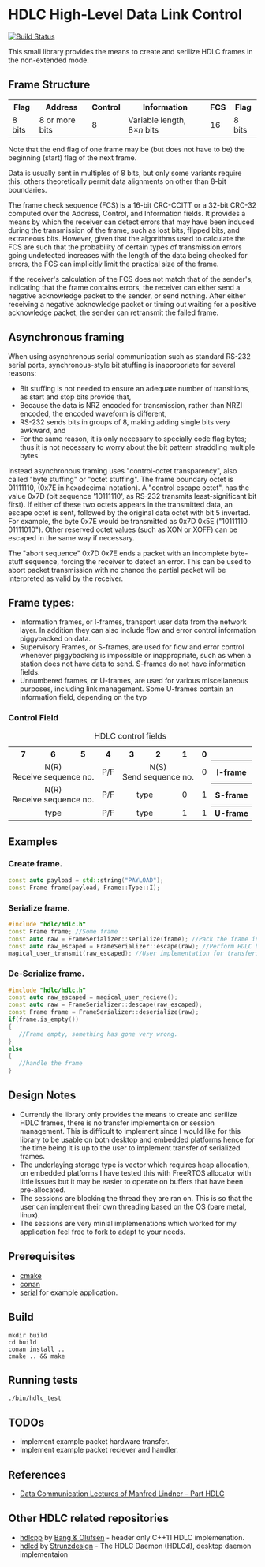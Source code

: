 # HDLC High-Level Data Link Control 
[![Build Status](https://travis-ci.com/lokraszewski/hdlco.svg?branch=master)](https://travis-ci.com/lokraszewski/hdlco)

This small library provides the means to create and serilize HDLC frames in the non-extended mode.

## Frame Structure
<table class="wikitable">
   <tbody>
      <tr>
         <th>Flag</th>
         <th>Address</th>
         <th>Control</th>
         <th>Information</th>
         <th>FCS</th>
         <th>Flag</th>
      </tr>
      <tr>
         <td>8 bits</td>
         <td>8 or more bits</td>
         <td>8</td>
         <td>Variable length, 8×<i>n</i> bits</td>
         <td>16</td>
         <td>8 bits</td>
      </tr>
   </tbody>
</table>

Note that the end flag of one frame may be (but does not have to be) the beginning (start) flag of the next frame.

Data is usually sent in multiples of 8 bits, but only some variants require this; others theoretically permit data alignments on other than 8-bit boundaries.

The frame check sequence (FCS) is a 16-bit CRC-CCITT or a 32-bit CRC-32 computed over the Address, Control, and Information fields. It provides a means by which the receiver can detect errors that may have been induced during the transmission of the frame, such as lost bits, flipped bits, and extraneous bits. However, given that the algorithms used to calculate the FCS are such that the probability of certain types of transmission errors going undetected increases with the length of the data being checked for errors, the FCS can implicitly limit the practical size of the frame.

If the receiver's calculation of the FCS does not match that of the sender's, indicating that the frame contains errors, the receiver can either send a negative acknowledge packet to the sender, or send nothing. After either receiving a negative acknowledge packet or timing out waiting for a positive acknowledge packet, the sender can retransmit the failed frame.

## Asynchronous framing
When using asynchronous serial communication such as standard RS-232 serial ports, synchronous-style bit stuffing is inappropriate for several reasons:
* Bit stuffing is not needed to ensure an adequate number of transitions, as start and stop bits provide that,
* Because the data is NRZ encoded for transmission, rather than NRZI encoded, the encoded waveform is different,
 * RS-232 sends bits in groups of 8, making adding single bits very awkward, and
* For the same reason, it is only necessary to specially code flag bytes; thus it is not necessary to worry about the bit pattern straddling multiple bytes.

Instead asynchronous framing uses "control-octet transparency", also called "byte stuffing" or "octet stuffing". The frame boundary octet is 01111110, (0x7E in hexadecimal notation). A "control escape octet", has the value 0x7D (bit sequence '10111110', as RS-232 transmits least-significant bit first). If either of these two octets appears in the transmitted data, an escape octet is sent, followed by the original data octet with bit 5 inverted. For example, the byte 0x7E would be transmitted as 0x7D 0x5E ("10111110 01111010"). Other reserved octet values (such as XON or XOFF) can be escaped in the same way if necessary.

The "abort sequence" 0x7D 0x7E ends a packet with an incomplete byte-stuff sequence, forcing the receiver to detect an error. This can be used to abort packet transmission with no chance the partial packet will be interpreted as valid by the receiver.

## Frame types:
* Information frames, or I-frames, transport user data from the network layer. In addition they can also include flow and error control information piggybacked on data.
* Supervisory Frames, or S-frames, are used for flow and error control whenever piggybacking is impossible or inappropriate, such as when a station does not have data to send. S-frames do not have information fields.
* Unnumbered frames, or U-frames, are used for various miscellaneous purposes, including link management. Some U-frames contain an information field, depending on the typ

### Control Field
<table  style="text-align:center">
   <caption>HDLC control fields</caption>
   <tbody>
      <tr>
         <th>7</th>
         <th>6</th>
         <th>5</th>
         <th>4</th>
         <th>3</th>
         <th>2</th>
         <th>1</th>
         <th>0</th>
         <th></th>
      </tr>
      <tr>
         <td colspan="3">N(R)<br>Receive sequence no.</td>
         <td>P/F</td>
         <td colspan="3">N(S)<br>Send sequence no.</td>
         <td>0</td>
         <th>I-frame</th>
      </tr>
      <tr>
         <td colspan="3">N(R)<br>Receive sequence no.</td>
         <td>P/F</td>
         <td colspan="2">type</td>
         <td>0</td>
         <td>1</td>
         <th>S-frame</th>
      </tr>
      <tr>
         <td colspan="3">type</td>
         <td>P/F</td>
         <td colspan="2">type</td>
         <td>1</td>
         <td>1</td>
         <th>U-frame</th>
      </tr>
   </tbody>
</table>

## Examples
### Create frame. 
```cpp
const auto payload = std::string("PAYLOAD");
const Frame frame(payload, Frame::Type::I);
```

### Serialize frame. 
```cpp
#include "hdlc/hdlc.h"
const Frame frame; //Some frame
const auto raw = FrameSerializer::serialize(frame); //Pack the frame into HDLC format
const auto raw_escaped = FrameSerializer::escape(raw); //Perform HDLC byte stuffing
magical_user_transmit(raw_escaped); //User implementation for transfering bytes. 
```
### De-Serialize frame. 
```cpp
#include "hdlc/hdlc.h"
const auto raw_escaped = magical_user_recieve();
const auto raw = FrameSerializer::descape(raw_escaped);
const Frame frame = FrameSerializer::deserialize(raw);
if(frame.is_empty())
{
   //Frame empty, something has gone very wrong. 
}
else
{
   //handle the frame
}

```
## Design Notes
* Currently the library only provides the means to create and serilize HDLC frames, there is no transfer implementaion or session management. This is difficult to implement since I would like for this library to be usable on both desktop and embedded platforms hence for the time being it is up to the user to implement transfer of serialized frames. 
* The underlaying storage type is vector which requires heap allocation, on embedded platforms I have tested this with FreeRTOS allocator with little issues but it may be easier to operate on buffers that have been pre-allocated. 
* The sessions are blocking the thread they are ran on. This is so that the user can implement their own threading based on the OS (bare metal, linux).
* The sessions are very minial implemenations which worked for my application feel free to fork to adapt to your needs.


## Prerequisites
* [cmake](https://cmake.org/)
* [conan](https://conan.io/)
* [serial](https://github.com/lokraszewski/serial) for example application.

## Build
```
mkdir build
cd build
conan install .. 
cmake .. && make
```

## Running tests
```
./bin/hdlc_test
```

## TODOs ##
* Implement example packet hardware transfer.
* Implement example packet reciever and handler. 

## References
* [Data Communication Lectures of Manfred Lindner – Part HDLC](https://www.ict.tuwien.ac.at/lva/384.081/infobase/L03-HDLC_v4-4.pdf)

## Other HDLC related repositories 
* [hdlcpp](https://github.com/bang-olufsen/hdlcpp) by [Bang & Olufsen](https://github.com/bang-olufsen) -  header only C++11 HDLC implemenation. 
* [hdlcd](https://github.com/Strunzdesign/hdlcd) by [Strunzdesign](https://github.com/Strunzdesign) - The HDLC Daemon (HDLCd), desktop daemon implementaion 
